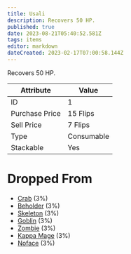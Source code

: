 ```yaml
---
title: Usali
description: Recovers 50 HP.
published: true
date: 2023-08-21T05:40:52.581Z
tags: items
editor: markdown
dateCreated: 2023-02-17T07:00:58.144Z
---
```


Recovers 50 HP.

|Attribute|Value|
|-|-|
|ID|1|
|Purchase Price|15 Flips|
|Sell Price|7 Flips|
|Type|Consumable|
|Stackable|Yes|


# Dropped From
 * [Crab](/monsters/crab) (3%)
 * [Beholder](/monsters/beholder) (3%)
 * [Skeleton](/monsters/skeleton) (3%)
 * [Goblin](/monsters/goblin) (3%)
 * [Zombie](/monsters/zombie) (3%)
 * [Kappa Mage](/monsters/kappa-mage) (3%)
 * [Noface](/monsters/noface) (3%)
